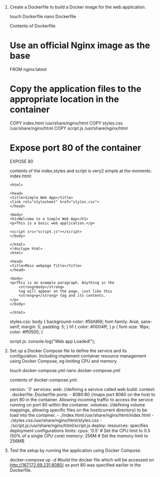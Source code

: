 1.  Create a Dockerfile to build a Docker image for the web application.

    touch Dockerfile
    nano Dockerfile

    Contents of Dockerfile:

    # Use an official Nginx image as the base

    FROM nginx:latest

    # Copy the application files to the appropriate location in the container

    COPY index.html /usr/share/nginx/html
    COPY styles.css /usr/share/nginx/html
    COPY script.js /usr/share/nginx/html

    # Expose port 80 of the container

    EXPOSE 80

    contents of the index,styles and script is very2 simple at the moments:
    index.html:
    <!DOCTYPE html>

        <html>

        <head>
        <title>Simple Web App</title>
        <link rel="stylesheet" href="styles.css">
        </head>

        <body>
        <h1>Welcome to a Simple Web App</h1>
        <p>This is a basic web application.</p>

        <script src="script.js"></script>
        </body>

        </html>
        <!doctype html>
        <html>

        <head>
        <title>Main webpage Title</title>
        </head>

        <body>
        <p>This is an example paragraph. Anything in the
            <strong>body</strong>
            tag will appear on the page, just like this
            <strong>p</strong> tag and its contents.
        </p>
        </body>

        </html>

    styles.css:
    body {
    background-color: #5bfd68;
    font-family: Arial, sans-serif;
    margin: 5;
    padding: 5;
    }
    h1 {
    color: #0004ff;
    }
    p {
    font-size: 16px;
    color: #ff0505;
    }

    script.js:
    console.log("Web app Loaded!");

2.  Set up a Docker Compose file to define the service and its configuration. Including implement container resource management using Docker Compose, eg limiting CPU and memory.

    touch docker-compose.yml
    nano docker-compose.yml

    contents of docker-compose.yml:

    version: '3'
    services:
    web: //defining a service called web
    build:
    context: .
    dockerfile: Dockerfile
    ports: - 8080:80 //maps port 8080 on the host to port 80 in the container. Allowing incoming traffic to access the service running on port 80 within the container.
    volumes: //defining volume mappings, allowing specific files on the host(current directory) to be load into the container. - ./index.html:/usr/share/nginx/html/index.html - ./styles.css:/usr/share/nginx/html/styles.css - ./script.js:/usr/share/nginx/html/script.js
    deploy:
    resources: specifies deployment configurations
    limits:
    cpus: '0.5' # Set the CPU limit to 0.5 (50% of a single CPU core)
    memory: 256M # Set the memory limit to 256MB

3.  Test the setup by running the application using Docker Compose.

    docker-compose up -d #build the docker file which will be accessed on http://167.172.69.231:8080/ as port 80 was specified earlier in the Dockerfile.

